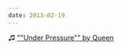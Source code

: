 ```yaml
---
date: 2013-02-19
---
```


♫ [""Under Pressure"" by Queen](https://music.apple.com/gb/music-video/under-pressure-feat-david-bowie-closed-captioned/1441458029)
